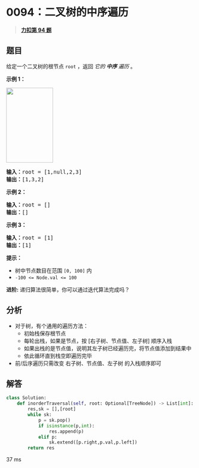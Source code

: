 # 0094：二叉树的中序遍历


> <u>**[力扣第 94 题](https://leetcode.cn/problems/binary-tree-inorder-traversal/)**</u>

## 题目

<p>给定一个二叉树的根节点 <code>root</code> ，返回 <em>它的 <strong>中序</strong> 遍历</em> 。</p>



<p><strong>示例 1：</strong></p>
<img alt="" src="https://assets.leetcode.com/uploads/2020/09/15/inorder_1.jpg" style="height: 200px; width: 125px;" />
<pre>
<strong>输入：</strong>root = [1,null,2,3]
<strong>输出：</strong>[1,3,2]
</pre>

<p><strong>示例 2：</strong></p>

<pre>
<strong>输入：</strong>root = []
<strong>输出：</strong>[]
</pre>

<p><strong>示例 3：</strong></p>

<pre>
<strong>输入：</strong>root = [1]
<strong>输出：</strong>[1]
</pre>



<p><strong>提示：</strong></p>

<ul>
<li>树中节点数目在范围 <code>[0, 100]</code> 内</li>
<li><code>-100 &lt;= Node.val &lt;= 100</code></li>
</ul>



<p><strong>进阶:</strong> 递归算法很简单，你可以通过迭代算法完成吗？</p>


## 分析

- 对于树，有个通用的遍历方法：
	- 初始栈保存根节点
	- 每轮出栈，如果是节点，按 [右子树、节点值、左子树] 顺序入栈
	- 如果出栈的是节点值，说明其左子树已经遍历完，将节点值添加到结果中
	- 依此循环直到栈空即遍历完毕
- 前/后序遍历只需改变 右子树、节点值、左子树 的入栈顺序即可

## 解答

```python
class Solution:
    def inorderTraversal(self, root: Optional[TreeNode]) -> List[int]:
        res,sk = [],[root]
        while sk:
            p = sk.pop()
            if isinstance(p,int):
                res.append(p)
            elif p:
                sk.extend([p.right,p.val,p.left])
        return res
```
37 ms

